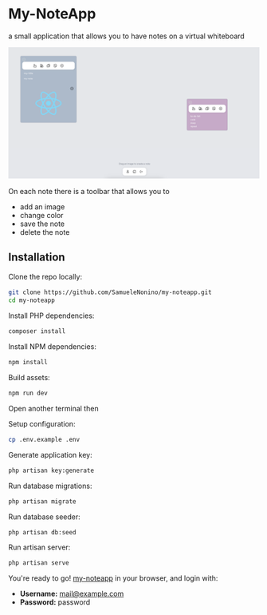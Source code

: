 # My-NoteApp

a small application that allows you to have notes on a virtual whiteboard


![](my-screen.png)

On each note there is a toolbar that allows you to

* add an image
* change color
* save the note
* delete the note




## Installation

Clone the repo locally:

```sh
git clone https://github.com/SamueleNonino/my-noteapp.git
cd my-noteapp
```

Install PHP dependencies:

```sh
composer install
```

Install NPM dependencies:

```sh
npm install
```

Build assets:

```sh
npm run dev
```
Open another terminal then 

Setup configuration:

```sh
cp .env.example .env
```

Generate application key:

```sh
php artisan key:generate
```

Run database migrations:

```sh
php artisan migrate
```

Run database seeder:

```sh
php artisan db:seed
```

Run artisan server:

```sh
php artisan serve
```

You're ready to go! [my-noteapp](http://127.0.0.1:8000/) in your browser, and login with:
- **Username:** mail@example.com
- **Password:** password